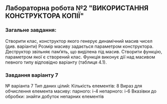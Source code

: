 ## Лабораторна робота №2 "ВИКОРИСТАННЯ КОНСТРУКТОРА КОПІЇ"
### **Загальне завдання:**
Створити клас, конструктор якого генерує динамічний масив чисел (див. 
варіанти) 
Розмір масиву задається параметром конструктора. Деструктор звільняє пам’ять, що виділена під масив. 
Створити функцію, параметром якої є 
створений клас. 
Функція виконує дії над масивом певного типу відповідно 
варіанту (таблиця 4.1). 

 ### **Завдання варіанту 7**
 № варіанта 7
 Тип даних цілий:
 Кількість елементів: 8
 Вираз для обчислення елемента масиву:
 парного: i-4
 непарного: i-6
 Вказівки до обробки: знайти добуток непарних елементів